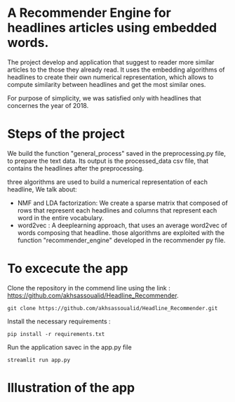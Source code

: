 # A Recommender Engine for headlines articles using embedded words.
The project develop and application that suggest to reader more similar articles to the those they already read. It uses the embedding algorithms of headlines to create their own numerical representation, which allows to compute similarity between headlines and get the most similar ones.

For purpose of simplicity, we was satisfied only with headlines that concernes the year of 2018.

# Steps of the project
We build the function "general_process" saved in the preprocessing.py file, to prepare the text data. Its output is the processed_data csv file, that contains the headlines after the preprocessing.

three algorithms are used to build a numerical representation of each headline, We talk about:
 - NMF and LDA factorization: We create a sparse matrix that composed of rows that represent each headlines and columns that represent each word in the entire vocabulary.
 - word2vec : A deeplearning approach, that uses an average word2vec of words composing that headline.
those algorithms are exploited with the function "recommender_engine" developed in the recommender py file.

# To excecute the app
Clone the repository in the commend line using the link : https://github.com/akhsassoualid/Headline_Recommender.
```
git clone https://github.com/akhsassoualid/Headline_Recommender.git

```

Install the necessary requirements : 
```
pip install -r requirements.txt

```
Run the application savec in the app.py file

```
streamlit run app.py

```

# Illustration of the app

